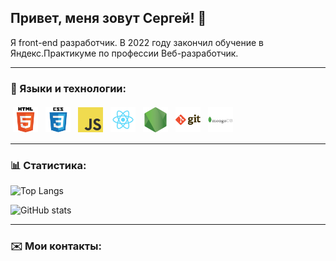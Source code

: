 ## Привет, меня зовут Сергей! 👋
Я front-end разработчик. В 2022 году закончил обучение в Яндекс.Практикуме по профессии Веб-разработчик.

---
### 🧰 Языки и технологии:

<p align="left">
<img src="https://raw.githubusercontent.com/github/explore/80688e429a7d4ef2fca1e82350fe8e3517d3494d/topics/html/html.png"
alt="VS Code" height="40" style="vertical-align:top; margin:4px">
<img src="https://raw.githubusercontent.com/github/explore/80688e429a7d4ef2fca1e82350fe8e3517d3494d/topics/css/css.png"
alt="VS Code" height="40" style="vertical-align:top; margin:4px">
<img src="https://raw.githubusercontent.com/github/explore/80688e429a7d4ef2fca1e82350fe8e3517d3494d/topics/javascript/javascript.png"
alt="Javascript" height="40" style="vertical-align:top; margin:4px">
<img src="https://raw.githubusercontent.com/github/explore/80688e429a7d4ef2fca1e82350fe8e3517d3494d/topics/react/react.png"
alt="VS Code" height="40" style="vertical-align:top; margin:4px">
<img src="https://raw.githubusercontent.com/github/explore/80688e429a7d4ef2fca1e82350fe8e3517d3494d/topics/nodejs/nodejs.png"
alt="VS Code" height="40" style="vertical-align:top; margin:4px">
<img src="https://raw.githubusercontent.com/github/explore/80688e429a7d4ef2fca1e82350fe8e3517d3494d/topics/git/git.png"
alt="VS Code" height="40" style="vertical-align:top; margin:4px">
<img src="https://raw.githubusercontent.com/github/explore/80688e429a7d4ef2fca1e82350fe8e3517d3494d/topics/mongodb/mongodb.png"
alt="VS Code" height="40" style="vertical-align:top; margin:4px">
</p>

---
### 📊 Статистика:

![Top Langs](https://github-readme-stats.vercel.app/api/top-langs/?username=Tom-Pepper&theme=slateorange)

![GitHub stats](https://github-readme-stats.vercel.app/api?username=Tom-Pepper&show_icons=true&theme=slateorange)

---
### ✉️ Мои контакты:
 

